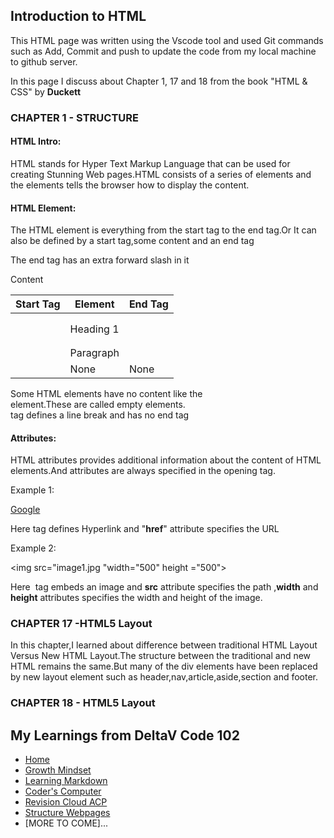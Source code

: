 ## Introduction to HTML
This HTML page was written using the Vscode tool and used Git commands such as Add, Commit and push to update the code from my local machine to github server.

In this page  I discuss about Chapter 1, 17 and 18 from the book "HTML & CSS" by **Duckett**

### CHAPTER 1 - STRUCTURE

#### HTML Intro:

HTML stands for Hyper Text Markup Language that can be used for creating Stunning Web pages.HTML consists of a series of elements and the elements tells the browser how to display the content.

#### HTML Element:

The HTML element is everything from the start tag to the end tag.Or It can also be defined by a start tag,some content and an end tag

The end tag has an extra forward slash in it

<tagname> Content </tagname>

Start Tag|Element|End Tag
---------|--------|---------
<h1>|Heading 1|</h1>
<p>|Paragraph|</p>
<br>|None|None

Some HTML elements have no content like the <br> element.These are called empty elements.<br> tag defines a line break and has no end tag

#### Attributes:

HTML attributes provides additional information about the content of HTML elements.And attributes are always specified in the opening tag.

Example 1:

<a href="https://WWW.google.com">Google</a>

Here <a> tag defines Hyperlink and "**href**" attribute specifies the URL

Example 2:

<img src="image1.jpg "width="500" height ="500">

Here <img> tag embeds an image and **src** attribute specifies the path ,**width** and **height** attributes specifies the width and height of the image.

### CHAPTER 17 -HTML5 Layout

In this chapter,I learned about difference between traditional HTML Layout Versus New HTML Layout.The structure between the traditional and new HTML remains the same.But many of the div elements have been replaced by new layout element such as header,nav,article,aside,section and footer. 

### CHAPTER 18 - HTML5 Layout
## My Learnings from DeltaV Code 102
- [Home](README.md)
- [Growth Mindset](GROWTH_MINDSET.md)
- [Learning Markdown](LEARNING_MARKDOWN.md)
- [Coder's Computer](CODERS_COMPUTER.md)
- [Revision Cloud ACP](REVISION_CLOUD.md)
- [Structure Webpages](STRUCTURE_WEBPAGES.md)
- [MORE TO COME]...

